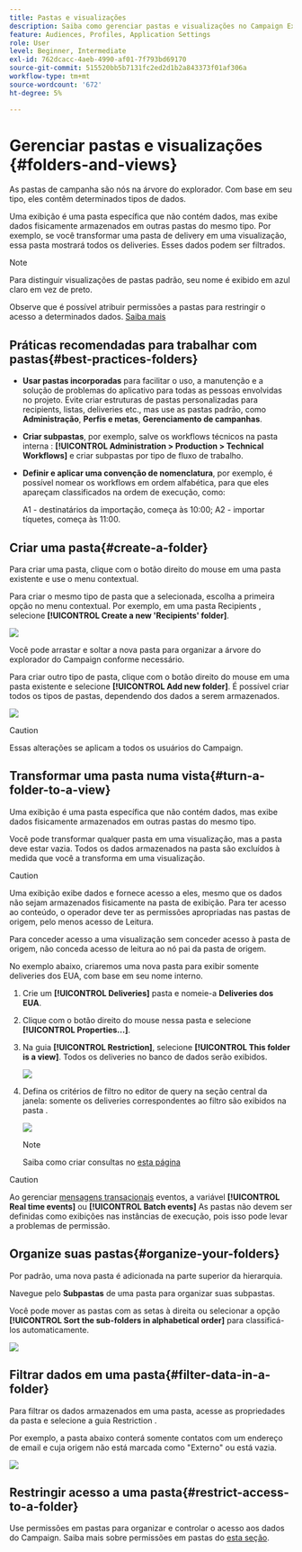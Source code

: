 ```yaml
---
title: Pastas e visualizações
description: Saiba como gerenciar pastas e visualizações no Campaign Explorer
feature: Audiences, Profiles, Application Settings
role: User
level: Beginner, Intermediate
exl-id: 762dcacc-4aeb-4990-af01-7f793bd69170
source-git-commit: 515520bb5b7131fc2ed2d1b2a843373f01af306a
workflow-type: tm+mt
source-wordcount: '672'
ht-degree: 5%

---
```


# Gerenciar pastas e visualizações {#folders-and-views}

As pastas de campanha são nós na árvore do explorador. Com base em seu tipo, eles contêm determinados tipos de dados.

Uma exibição é uma pasta específica que não contém dados, mas exibe dados fisicamente armazenados em outras pastas do mesmo tipo. Por exemplo, se você transformar uma pasta de delivery em uma visualização, essa pasta mostrará todos os deliveries. Esses dados podem ser filtrados.


>[!NOTE]
>Para distinguir visualizações de pastas padrão, seu nome é exibido em azul claro em vez de preto.

Observe que é possível atribuir permissões a pastas para restringir o acesso a determinados dados. [Saiba mais](#restrict-access-to-a-folder)

## Práticas recomendadas para trabalhar com pastas{#best-practices-folders}

* **Usar pastas incorporadas** para facilitar o uso, a manutenção e a solução de problemas do aplicativo para todas as pessoas envolvidas no projeto. Evite criar estruturas de pastas personalizadas para recipients, listas, deliveries etc., mas use as pastas padrão, como **Administração**, **Perfis e metas**, **Gerenciamento de campanhas**.

* **Criar subpastas**, por exemplo, salve os workflows técnicos na pasta interna : **[!UICONTROL Administration > Production > Technical Workflows]** e criar subpastas por tipo de fluxo de trabalho.

* **Definir e aplicar uma convenção de nomenclatura**, por exemplo, é possível nomear os workflows em ordem alfabética, para que eles apareçam classificados na ordem de execução, como:

   A1 - destinatários da importação, começa às 10:00; A2 - importar tíquetes, começa às 11:00.

## Criar uma pasta{#create-a-folder}

Para criar uma pasta, clique com o botão direito do mouse em uma pasta existente e use o menu contextual.

Para criar o mesmo tipo de pasta que a selecionada, escolha a primeira opção no menu contextual. Por exemplo, em uma pasta Recipients , selecione **[!UICONTROL Create a new 'Recipients' folder]**.

![](assets/create-recipient-folder.png)

Você pode arrastar e soltar a nova pasta para organizar a árvore do explorador do Campaign conforme necessário.

Para criar outro tipo de pasta, clique com o botão direito do mouse em uma pasta existente e selecione **[!UICONTROL Add new folder]**. É possível criar todos os tipos de pastas, dependendo dos dados a serem armazenados.

![](assets/add-new-folder.png)

>[!CAUTION]
>Essas alterações se aplicam a todos os usuários do Campaign.

## Transformar uma pasta numa vista{#turn-a-folder-to-a-view}

Uma exibição é uma pasta específica que não contém dados, mas exibe dados fisicamente armazenados em outras pastas do mesmo tipo.

Você pode transformar qualquer pasta em uma visualização, mas a pasta deve estar vazia. Todos os dados armazenados na pasta são excluídos à medida que você a transforma em uma visualização.

>[!CAUTION]
>
>Uma exibição exibe dados e fornece acesso a eles, mesmo que os dados não sejam armazenados fisicamente na pasta de exibição. Para ter acesso ao conteúdo, o operador deve ter as permissões apropriadas nas pastas de origem, pelo menos acesso de Leitura.
>
>Para conceder acesso a uma visualização sem conceder acesso à pasta de origem, não conceda acesso de leitura ao nó pai da pasta de origem.

No exemplo abaixo, criaremos uma nova pasta para exibir somente deliveries dos EUA, com base em seu nome interno.

1. Crie um **[!UICONTROL Deliveries]** pasta e nomeie-a **Deliveries dos EUA**.
1. Clique com o botão direito do mouse nessa pasta e selecione **[!UICONTROL Properties...]**.
1. Na guia **[!UICONTROL Restriction]**, selecione **[!UICONTROL This folder is a view]**. Todos os deliveries no banco de dados serão exibidos.

   ![](assets/this-folder-is-a-view.png)

1. Defina os critérios de filtro no editor de query na seção central da janela: somente os deliveries correspondentes ao filtro são exibidos na pasta .

   ![](assets/filter-view.png)

   >[!NOTE]
   >
   >Saiba como criar consultas no [esta página](create-filters.md#advanced-filters)


>[!CAUTION]
>
>Ao gerenciar [mensagens transacionais](../send/transactional.md) eventos, a variável **[!UICONTROL Real time events]** ou **[!UICONTROL Batch events]** As pastas não devem ser definidas como exibições nas instâncias de execução, pois isso pode levar a problemas de permissão.

## Organize suas pastas{#organize-your-folders}

Por padrão, uma nova pasta é adicionada na parte superior da hierarquia.

Navegue pelo **Subpastas** de uma pasta para organizar suas subpastas.

Você pode mover as pastas com as setas à direita ou selecionar a opção **[!UICONTROL Sort the sub-folders in alphabetical order]** para classificá-los automaticamente.

![](assets/sort-folders.png)


## Filtrar dados em uma pasta{#filter-data-in-a-folder}

Para filtrar os dados armazenados em uma pasta, acesse as propriedades da pasta e selecione a guia Restriction .

Por exemplo, a pasta abaixo conterá somente contatos com um endereço de email e cuja origem não está marcada como &quot;Externo&quot; ou está vazia.

![](assets/add-a-filter-to-a-folder.png)


## Restringir acesso a uma pasta{#restrict-access-to-a-folder}

Use permissões em pastas para organizar e controlar o acesso aos dados do Campaign. Saiba mais sobre permissões em pastas do [esta seção](../start/folder-permissions.md).
